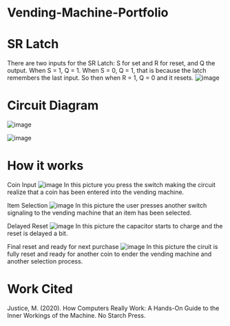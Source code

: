 # Vending-Machine-Portfolio

# SR Latch
There are two inputs for the SR Latch: S for set and R for reset, and Q the output. When S = 1, Q = 1. When S = 0, Q = 1, that is because the latch remembers the last input. So then when R = 1, Q = 0 and it resets. 
![image](https://github.com/user-attachments/assets/eebb2cae-5fb6-4305-abdc-501845d4d12d)

# Circuit Diagram
![image](https://github.com/user-attachments/assets/0f6c2db1-b23b-41c8-a971-b93fdf443f35)

![image](https://github.com/user-attachments/assets/229aadf2-be46-45ea-a454-176584f2bfd9)

# How it works
Coin Input
![image](https://github.com/user-attachments/assets/6d7b3edd-21f1-4fcd-89f7-9d3bdfb3b50a)
In this picture you press the switch making the circuit realize that a coin has been entered into the vending machine. 

Item Selection
![image](https://github.com/user-attachments/assets/d426108c-1491-4b92-ae88-e92aa3087a55)
In this picture the user presses another switch signaling to the vending machine that an item has been selected. 

Delayed Reset
![image](https://github.com/user-attachments/assets/e7c71281-b210-4025-a97d-d928519e2a4b)
In this picture the capacitor starts to charge and the reset is delayed a bit. 

Final reset and ready for next purchase
![image](https://github.com/user-attachments/assets/f2b8b22e-77f3-44f5-b059-f86dbbae9741)
In this picture the ciruit is fully reset and ready for another coin to ender the vending machine and another selection process.

# Work Cited
Justice, M. (2020). How Computers Really Work: A Hands-On Guide to the Inner Workings of the Machine. No Starch Press.

